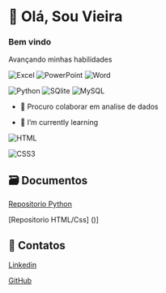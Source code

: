  # 👋 Olá, Sou Vieira
 ### Bem vindo  

Avançando minhas habilidades

![Excel](https://img.shields.io/badge/Microsoft_Excel-217346?style=for-the-badge&logo=microsoft-excel&logoColor=white)
![PowerPoint](https://img.shields.io/badge/Microsoft_PowerPoint-B7472A?style=for-the-badge&logo=microsoft-powerpoint&logoColor=white)
![Word](https://img.shields.io/badge/Microsoft_Word-2B579A?style=for-the-badge&logo=microsoft-word&logoColor=white) 

![Python](https://img.shields.io/badge/Python-14354C?style=for-the-badge&logo=python&logoColor=white) 
![SQlite](https://img.shields.io/badge/SQLite-07405E?style=for-the-badge&logo=sqlite&logoColor=white)
![MySQL](https://img.shields.io/badge/MySQL-00000F?style=for-the-badge&logo=mysql&logoColor=white)


- 💞️ Procuro colaborar em analise de dados

- 🌱 I’m currently learning
  
![HTML](https://img.shields.io/badge/HTML5-E34F26?style=for-the-badge&logo=html5&logoColor=white)

![CSS3](https://img.shields.io/badge/CSS3-1572B6?style=for-the-badge&logo=css3&logoColor=white)


## 🗃️ Documentos

[Repositorio Python](https://github.com/revn28/python)

[Repositorio HTML/Css] ()]

## 📱 Contatos
[Linkedin](https://www.linkedin.com/in/roberto-vieira-358208106/)

[GitHub](https://github.com/revn28)



<!---
revn28/revn28 is a ✨ special ✨ repository because its `README.md` (this file) appears on your GitHub profile.
You can click the Preview link to take a look at your changes.
--->
